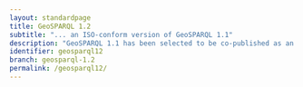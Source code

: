 ```yaml
---
layout: standardpage
title: GeoSPARQL 1.2
subtitle: "... an ISO-conform version of GeoSPARQL 1.1"
description: "GeoSPARQL 1.1 has been selected to be co-published as an ISO standard. This release will be called GeoSPARQL 1.2. It will only contain necessary changes to GeoSPARQL 1.1 that it needs to be accepted as an ISO-copublication. More substantial changes to the GeoSPARQL standard will be implemented in GeoSPARQL 1.3 onwards"
identifier: geosparql12
branch: geosparql-1.2
permalink: /geosparql12/
---
```

